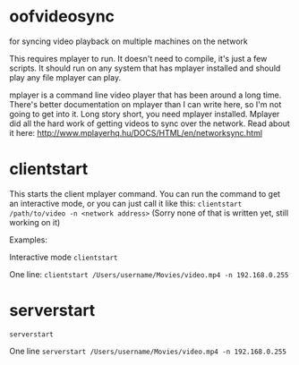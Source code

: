 # oofvideosync
for syncing video playback on multiple machines on the network

This requires mplayer to run. It doesn't need to compile, it's just a few scripts.
It should run on any system that has mplayer installed and should play any file mplayer can play.

mplayer is a command line video player that has been around a long time. There's better documentation on mplayer than I can write here, so I'm not going to get into it. Long story short, you need mplayer installed. Mplayer did all the hard work of getting videos to sync over the network. Read about it here: http://www.mplayerhq.hu/DOCS/HTML/en/networksync.html


# clientstart

This starts the client mplayer command. You can run the command to get an interactive mode, or you can just call it like this:
`clientstart /path/to/video -n <network address>`
(Sorry none of that is written yet, still working on it)

Examples:

Interactive mode
`clientstart`

One line:
`clientstart /Users/username/Movies/video.mp4 -n 192.168.0.255`

# serverstart
`serverstart`

One line
`serverstart /Users/username/Movies/video.mp4 -n 192.168.0.255`
